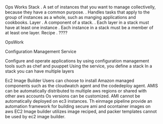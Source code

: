 
Ops Works
    Stack
    . A set of instances that you want to manage collectivelly, because they have a common purpose.
    . Handles tasks that apply to the group of instances as a whole, such as manging applications and cookbooks.
    Layer
        . A component of a stack.
        . Each layer in a stack must have at least one instance
        . Each instance in a stack must be a member of at least one layer.
    Recipe
        . ????

OpsWork

 Configuration Management Service

 Configure and operate applications by using configuration management tools such as chef and puuppet
 Using the service, you define a stack
 In a stack you can have multiple layers

Ec2 Image Builder
 Users can choose to install Amazon managed components such as the  cloudwatch agent and the codedeploy agent.
 AMIS can be automatically distributed to multiple aws regions or shared with other aws accounts
 Os versions can be customized.
 AMI cannot be automatically deployed on ec3 instances. Th einmage pipeline provide an automation framework for building secure ami and ocontainer images on aws
 EC2 Image builder utilizes image reciped, and packer templates cannot be used by ec2 image builder.
